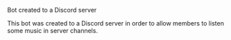 Bot created to a Discord server

This bot was created to a Discord server in order to allow members to listen some music in server channels.
